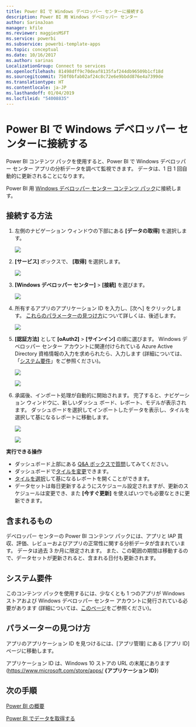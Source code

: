 ```yaml
---
title: Power BI で Windows デベロッパー センターに接続する
description: Power BI 用 Windows デベロッパー センター
author: SarinaJoan
manager: kfile
ms.reviewer: maggiesMSFT
ms.service: powerbi
ms.subservice: powerbi-template-apps
ms.topic: conceptual
ms.date: 10/16/2017
ms.author: sarinas
LocalizationGroup: Connect to services
ms.openlocfilehash: 81498dff9c70deaf8135faf244db96509b1cf18d
ms.sourcegitcommit: 750f0bfab02af24c8c72e6e9bbdd876e4a7399de
ms.translationtype: HT
ms.contentlocale: ja-JP
ms.lasthandoff: 01/04/2019
ms.locfileid: "54008835"
---
```

# <a name="connect-to-windows-dev-center-with-power-bi"></a>Power BI で Windows デベロッパー センターに接続する
Power BI コンテンツ パックを使用すると、Power BI で Windows デベロッパー センター アプリの分析データを調べて監視できます。 データは、1 日 1 回自動的に更新されることになります。

Power BI 用 [Windows デベロッパー センター コンテンツ パック](https://app.powerbi.com/getdata/services/devcenter)に接続します。

## <a name="how-to-connect"></a>接続する方法
1. 左側のナビゲーション ウィンドウの下部にある **[データの取得]** を選択します。
   
   ![](media/service-connect-to-windows-dev-center/getdata.png)
2. **[サービス]** ボックスで、 **[取得]** を選択します。
   
   ![](media/service-connect-to-windows-dev-center/services.png)
3. **[Windows デベロッパー センター]** \> **[接続]** を選びます。
   
   ![](media/service-connect-to-windows-dev-center/windowsdev.png)
4. 所有するアプリのアプリケーション ID を入力し、[次へ] をクリックします。 [これらのパラメーターの見つけ方](#FindingParams)について詳しくは、後述します。
   
   ![](media/service-connect-to-windows-dev-center/params.png)
5. **[認証方法]** として **[oAuth2]** \> **[サインイン]** の順に選びます。 Windows デベロッパー センター アカウントに関連付けられている Azure Active Directory 資格情報の入力を求められたら、入力します (詳細については、「[システム要件](#Requirements)」をご参照ください)。
   
    ![](media/service-connect-to-windows-dev-center/creds.png)
   
    ![](media/service-connect-to-windows-dev-center/creds2.png)
6. 承諾後、インポート処理が自動的に開始されます。 完了すると、ナビゲーション ウィンドウに、新しいダッシュ ボード、レポート、モデルが表示されます。 ダッシュボードを選択してインポートしたデータを表示し、タイルを選択して基になるレポートに移動します。
   
    ![](media/service-connect-to-windows-dev-center/dashboard.png)
   
    ![](media/service-connect-to-windows-dev-center/report.png)

**実行できる操作**

* ダッシュボード上部にある [Q&A ボックスで質問](consumer/end-user-q-and-a.md)してみてください。
* ダッシュボードで[タイルを変更](service-dashboard-edit-tile.md)できます。
* [タイルを選択](consumer/end-user-tiles.md)して基になるレポートを開くことができます。
* データセットは毎日更新するようにスケジュール設定されますが、更新のスケジュールは変更でき、また **[今すぐ更新]** を使えばいつでも必要なときに更新できます。

## <a name="whats-included"></a>含まれるもの
デベロッパー センターの Power BI コンテンツ パックには、アプリと IAP 買収、評価、レビューおよびアプリの正常性に関する分析データが含まれています。 データは過去 3 か月に限定されます。 また、この範囲の期間は移動するので、データセットが更新されると、含まれる日付も更新されます。

<a name="Requirements"></a>

## <a name="system-requirements"></a>システム要件
このコンテンツ パックを使用するには、少なくとも 1 つのアプリが Windows ストアおよび Windows デベロッパー センター アカウントに発行されている必要があります (詳細については、[このページ](https://msdn.microsoft.com/windows/uwp/publish/manage-account-users)をご参照ください)。

<a name="FindingParams"></a>

## <a name="finding-parameters"></a>パラメーターの見つけ方
アプリのアプリケーション ID を見つけるには、[アプリ管理] にある [アプリ ID] ページに移動します。

アプリケーション ID は、Windows 10 ストアの URL の末尾にあります (https://www.microsoft.com/store/apps/ **{アプリケーション ID}**)

## <a name="next-steps"></a>次の手順
[Power BI の概要](service-get-started.md)

[Power BI でデータを取得する](service-get-data.md)

